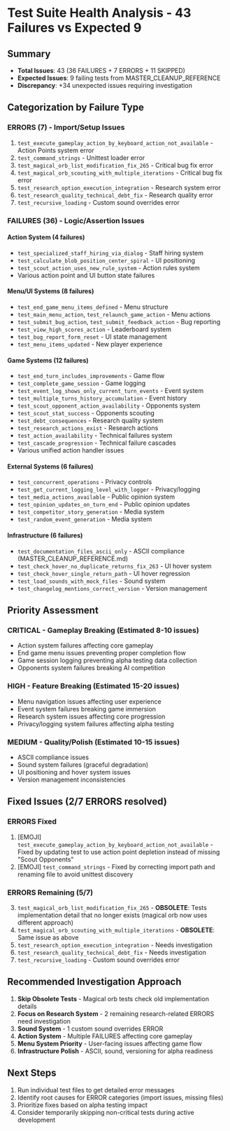 # Test Suite Health Analysis - 43 Failures vs Expected 9

## Summary
- **Total Issues**: 43 (36 FAILURES + 7 ERRORS + 11 SKIPPED)
- **Expected Issues**: 9 failing tests from MASTER_CLEANUP_REFERENCE
- **Discrepancy**: +34 unexpected issues requiring investigation

## Categorization by Failure Type

### ERRORS (7) - Import/Setup Issues
1. `test_execute_gameplay_action_by_keyboard_action_not_available` - Action Points system error
2. `test_command_strings` - Unittest loader error  
3. `test_magical_orb_list_modification_fix_265` - Critical bug fix error
4. `test_magical_orb_scouting_with_multiple_iterations` - Critical bug fix error
5. `test_research_option_execution_integration` - Research system error
6. `test_research_quality_technical_debt_fix` - Research quality error
7. `test_recursive_loading` - Custom sound overrides error

### FAILURES (36) - Logic/Assertion Issues

#### Action System (4 failures)
- `test_specialized_staff_hiring_via_dialog` - Staff hiring system
- `test_calculate_blob_position_center_spiral` - UI positioning 
- `test_scout_action_uses_new_rule_system` - Action rules system
- Various action point and UI button state failures

#### Menu/UI Systems (8 failures) 
- `test_end_game_menu_items_defined` - Menu structure
- `test_main_menu_action`, `test_relaunch_game_action` - Menu actions
- `test_submit_bug_action`, `test_submit_feedback_action` - Bug reporting
- `test_view_high_scores_action` - Leaderboard system
- `test_bug_report_form_reset` - UI state management
- `test_menu_items_updated` - New player experience

#### Game Systems (12 failures)
- `test_end_turn_includes_improvements` - Game flow
- `test_complete_game_session` - Game logging  
- `test_event_log_shows_only_current_turn_events` - Event system
- `test_multiple_turns_history_accumulation` - Event history
- `test_scout_opponent_action_availability` - Opponents system
- `test_scout_stat_success` - Opponents scouting
- `test_debt_consequences` - Research quality system
- `test_research_actions_exist` - Research actions
- `test_action_availability` - Technical failures system
- `test_cascade_progression` - Technical failure cascades
- Various unified action handler issues

#### External Systems (6 failures)
- `test_concurrent_operations` - Privacy controls
- `test_get_current_logging_level_with_logger` - Privacy/logging
- `test_media_actions_available` - Public opinion system
- `test_opinion_updates_on_turn_end` - Public opinion updates
- `test_competitor_story_generation` - Media system
- `test_random_event_generation` - Media system

#### Infrastructure (6 failures)
- `test_documentation_files_ascii_only` - ASCII compliance (MASTER_CLEANUP_REFERENCE.md)
- `test_check_hover_no_duplicate_returns_fix_263` - UI hover system  
- `test_check_hover_single_return_path` - UI hover regression
- `test_load_sounds_with_mock_files` - Sound system
- `test_changelog_mentions_correct_version` - Version management

## Priority Assessment

### CRITICAL - Gameplay Breaking (Estimated 8-10 issues)
- Action system failures affecting core gameplay
- End game menu issues preventing proper completion flow
- Game session logging preventing alpha testing data collection
- Opponents system failures breaking AI competition

### HIGH - Feature Breaking (Estimated 15-20 issues) 
- Menu navigation issues affecting user experience
- Event system failures breaking game immersion
- Research system issues affecting core progression
- Privacy/logging system failures affecting alpha testing

### MEDIUM - Quality/Polish (Estimated 10-15 issues)
- ASCII compliance issues 
- Sound system failures (graceful degradation)
- UI positioning and hover system issues
- Version management inconsistencies

## Fixed Issues (2/7 ERRORS resolved)

### ERRORS Fixed
1. [EMOJI] `test_execute_gameplay_action_by_keyboard_action_not_available` - Fixed by updating test to use action point depletion instead of missing "Scout Opponents"
2. [EMOJI] `test_command_strings` - Fixed by correcting import path and renaming file to avoid unittest discovery

### ERRORS Remaining (5/7)
3. `test_magical_orb_list_modification_fix_265` - **OBSOLETE**: Tests implementation detail that no longer exists (magical orb now uses different approach)
4. `test_magical_orb_scouting_with_multiple_iterations` - **OBSOLETE**: Same issue as above
5. `test_research_option_execution_integration` - Needs investigation
6. `test_research_quality_technical_debt_fix` - Needs investigation  
7. `test_recursive_loading` - Custom sound overrides error

## Recommended Investigation Approach

1. **Skip Obsolete Tests** - Magical orb tests check old implementation details
2. **Focus on Research System** - 2 remaining research-related ERRORS need investigation
3. **Sound System** - 1 custom sound overrides ERROR 
4. **Action System** - Multiple FAILURES affecting core gameplay
5. **Menu System Priority** - User-facing issues affecting game flow  
6. **Infrastructure Polish** - ASCII, sound, versioning for alpha readiness

## Next Steps
1. Run individual test files to get detailed error messages
2. Identify root causes for ERROR categories (import issues, missing files)
3. Prioritize fixes based on alpha testing impact
4. Consider temporarily skipping non-critical tests during active development